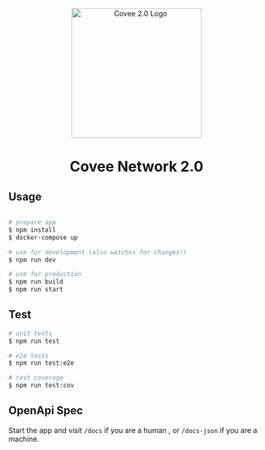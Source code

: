 <p align="center">
  <img src="https://res-4.cloudinary.com/crunchbase-production/image/upload/c_lpad,h_256,w_256,f_auto,q_auto:eco/lfswynxziggdnjunyaxo" width="256" alt="Covee 2.0 Logo" />
</p>
<h1 align="center">Covee Network 2.0</h1>

## Usage

```bash

# prepare app
$ npm install
$ docker-compose up

# use for development (also watches for changes!)
$ npm run dev

# use for production
$ npm run build
$ npm run start
```

## Test

```bash
# unit tests
$ npm run test

# e2e tests
$ npm run test:e2e

# test coverage
$ npm run test:cov
```

## OpenApi Spec

Start the app and visit `/docs` if you are a human , or `/docs-json` if you are a machine.
